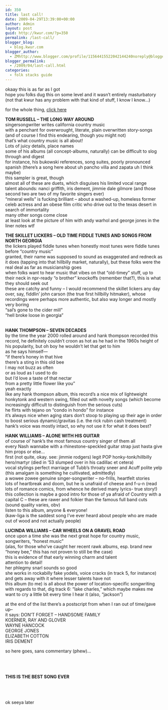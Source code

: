 ```yaml
---
id: 350
title: last call!
date: 2009-04-29T13:39:00+00:00
author: Admin
layout: post
guid: http://kwur.com/?p=350
permalink: /last-call/
blogger_blog:
  - blog.kwur.com
blogger_author:
  - ZMhttp://www.blogger.com/profile/11564415522042144240noreply@blogger.com
blogger_permalink:
  - /2009/04/last-call.html
categories:
  - folk stacks guide
---
```

<div class="pf-content">
  <p>
    okaay this is as far as I got<br />hope you folks dug this on some level and it wasn’t entirely masturbatory (not that kwur has any problem with that kind of stuff, I know I know…)
  </p>
  
  <p>
    for the whole thing, <a href="http://www.kwur.com/blog/labels/folk%20stacks%20guide.html">click here</a>
  </p>
  
  <p>
    <span style="font-weight:bold;">TOM RUSSELL – THE LONG WAY AROUND</span><br />singersongwriter writes california country music<br />with a penchant for overwrought, literate, plain overwritten story-songs<br />(and of course I find this endearing, though you might not)<br />that’s what country music is all about!<br />Lots of juicy details, place names<br />some of his albums (all concept-albums, naturally) can be difficult to slog through and digest<br />for instance, his bukowski references, song suites, poorly pronounced spanish (there’s a song here about uh pancho villa and zapata uh I think maybe)<br />this sampler is great, though<br />almost all of these are duets, which disguises his limited vocal range<br />talent abounds: nanci griffith, iris dement, jimmie dale gilmore (and those second two are two of my favorite singers ever)<br />“mineral wells” is fucking brilliant – about a washed-up, homeless former celeb actress and an obese film critic who drive out to the texas desert in search of immortality<br />many other songs come close<br />at least look at the picture of him with andy warhol and george jones in the liner notes wtf<br />
  </p>
  
  <p>
    <span style="font-weight:bold;">THE SKILLET LICKERS – OLD TIME FIDDLE TUNES AND SONGS FROM NORTH GEORGIA</span><br />the lickers played fiddle tunes when honestly most tunes were fiddle tunes<br />before “country music”<br />granted, their name was supposed to sound as exaggerated and redneck as it does (tapping into that hillbilly market, naturally), but these folks were the real deal as far as musicianship goes<br />when folks want to hear music that vibes on that “old-timey” stuff, up to their neck in npr-ready “o brother” knockoffs (remember that?), this is what they should seek out<br />these are catchy and funny – I would recommend the skillet lickers any day over, say, fiddlin’ john carson (the true first hillbilly hitmaker), whose recordings were perhaps more authentic, but also way longer and mostly very boring<br />“sal’s gone to the cider mill”<br />“hell broke loose in georgia”<br />
  </p>
  
  <p>
    <span style="font-weight:bold;"><br />HANK THOMPSON – SEVEN DECADES</span><br />by the time the year 2000 rolled around and hank thompson recorded this record, he definitely couldn’t croon as hot as he had in the 1960s height of his popularity, but oh boy he wouldn’t let that get to him<br />as he says himself—<br />“if there’s honey in that hive<br />there’s a sting in this old bee<br />I may not buzz as often<br />or as loud as I used to do<br />but I’d love a taste of that nectar<br />from a pretty little flower like you”<br />yeah exactly<br />like any hank thompson album, this record’s a nice mix of lightweight honkytonk and western swing, filled out with novelty songs (which become increasingly difficult to distinguish from the serious cuts)<br />he flirts with tejano on “condo in hondo” for instance<br />it’s always nice when aging stars don’t stoop to playing up their age in order to boost serious dynamic/gravitas (i.e. the rick rubin cash treatment)<br />hank’s voice was mostly intact, so why not use it for what it does best?
  </p>
  
  <p>
  </p>
  
  <p>
    <span style="font-weight:bold;">HANK WILLIAMS – ALONE WITH HIS GUITAR</span><br />of course ol’ hank’s the most famous country singer of them all<br />every Nash wannabe with a rhinestone-speckled guitar strap just hasta give him props or else…<br />first (not quite, okay. see: jimmie rodgers) legit POP honky-tonk/hillbilly hero/martyr (died in ’53 slumped over in his cadillac et cetera)<br />vocal stylings perfect marriage of Tubb’s throaty sneer and Acuff polite yelp (this amalgam is something he cultivated, admittedly)<br />a wowee zowee genuine singer-songwriter – no-frills, heartfelt stories<br />lots of heartbreak and doom, but he is unafraid of cheese and f-u-n (read lots of romance comics, from whence he derived many lyrics- true story!)<br />this collection is maybe a good intro for those of ya afraid of Country with a capital C – these are rawer and folkier than the famous full band cuts (sound quality varies, obv)<br />listen to this album, anyone & everyone!<br />(kaw-liga is the saddest song I’ve ever heard about people who are made out of wood and not actually people)<br />
  </p>
  
  <p>
  </p>
  
  <p>
    <span style="font-weight:bold;">LUCINDA WILLIAMS – CAR WHEELS ON A GRAVEL ROAD</span><br />once upon a time she was the next great hope for country music, songwriters, “honest music”<br />(alas, for those who’ve caught her recent rawk albums, esp. brand new “honey bee,” this has not proven to still be the case)<br />this is evidence of that early winning charm and talent<br />attention to detail!<br />her phlegmy snarl sounds so good<br />she works in rockabilly fake yodels, voice cracks (in track 5, for instance) and gets away with it where lesser talents have not<br />this album (to me) is all about the power of location-specific songwriting<br />with regards to that, dig track 6: “lake charles,” which maybe makes me want to cry a little bit every time I hear it (also, “jackson”)
  </p>
  
  <p>
  </p>
  
  <p>
    at the end of the list there’s a postscript from when I ran out of time/gave up–<br />it says: DON’T FORGET – HANDSOME FAMILY<br />KOERNER, RAY AND GLOVER<br />WAYNE HANCOCK<br />GEORGE JONES<br />ELIZABETH COTTON<br />IRIS DEMENT
  </p>
  
  <p>
    so here goes, sans commentary (phew)…
  </p>
  
  <p>
    <br /><br /><br /><span style="font-weight:bold;">THIS IS THE BEST SONG EVER</span><br /><br /><br /><br />
  </p>
  
  <p>
    ok seeya later
  </p>
</div>